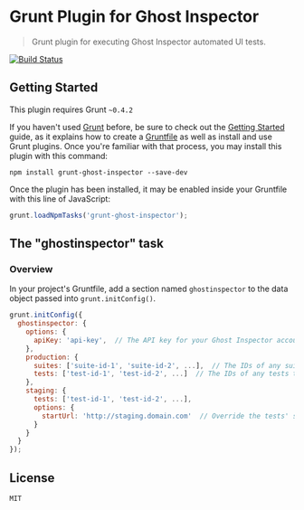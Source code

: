 # Grunt Plugin for Ghost Inspector

> Grunt plugin for executing Ghost Inspector automated UI tests.

[![Build Status](https://travis-ci.org/ghost-inspector/grunt-ghost-inspector.png)](https://travis-ci.org/ghost-inspector/grunt-ghost-inspector)

## Getting Started
This plugin requires Grunt `~0.4.2`

If you haven't used [Grunt](http://gruntjs.com/) before, be sure to check out the [Getting Started](http://gruntjs.com/getting-started) guide, as it explains how to create a [Gruntfile](http://gruntjs.com/sample-gruntfile) as well as install and use Grunt plugins. Once you're familiar with that process, you may install this plugin with this command:

```shell
npm install grunt-ghost-inspector --save-dev
```

Once the plugin has been installed, it may be enabled inside your Gruntfile with this line of JavaScript:

```js
grunt.loadNpmTasks('grunt-ghost-inspector');
```

## The "ghostinspector" task

### Overview
In your project's Gruntfile, add a section named `ghostinspector` to the data object passed into `grunt.initConfig()`.

```js
grunt.initConfig({
  ghostinspector: {
    options: {
      apiKey: 'api-key',  // The API key for your Ghost Inspector account
    },
    production: {
      suites: ['suite-id-1', 'suite-id-2', ...],  // The IDs of any suites to execute
      tests: ['test-id-1', 'test-id-2', ...]  // The IDs of any tests to execute
    },
    staging: {
      tests: ['test-id-1', 'test-id-2', ...],
      options: {
        startUrl: 'http://staging.domain.com'  // Override the tests' start URL
      }
    }
  }
});
```

## License

    MIT
